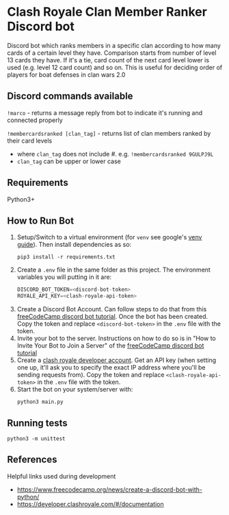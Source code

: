 # Clash Royale Clan Member Ranker Discord bot

Discord bot which ranks members in a specific clan according to how many cards of a certain level they have. Comparison starts from number of level 13 cards they have. If it's a tie, card count of the next card level lower is used (e.g. level 12 card count) and so on. This is useful for deciding order of players for boat defenses in clan wars 2.0

## Discord commands available
`!marco` - returns a message reply from bot to indicate it's running and connected properly

`!membercardsranked [clan_tag]` - returns list of clan members ranked by their card levels
- where `clan_tag` does not include #. e.g. `!membercardsranked 9GULPJ9L`
- `clan_tag` can be upper or lower case

## Requirements
Python3+

## How to Run Bot

1. Setup/Switch to a virtual environment (for `venv` see google's [venv guide](https://cloud.google.com/python/docs/setup#linux_1)). Then install dependencies as so:
    ```shell
    pip3 install -r requirements.txt
    ```
2. Create a `.env` file in the same folder as this project. The environment variables you will putting in it are:
    ```python
    DISCORD_BOT_TOKEN=<discord-bot-token>
    ROYALE_API_KEY=<clash-royale-api-token>
    ```
3. Create a Discord Bot Account. Can follow steps to do that from this [freeCodeCamp discord bot tutorial](https://www.freecodecamp.org/news/create-a-discord-bot-with-python/). Once the bot has been created. Copy the token and replace `<discord-bot-token>` in the `.env` file with the token.
4. Invite your bot to the server. Instructions on how to do so is in "How to Invite Your Bot to Join a Server" of the [freeCodeCamp discord bot tutorial](https://www.freecodecamp.org/news/create-a-discord-bot-with-python/)
5. Create a [clash royale developer account](https://developer.clashroyale.com/). Get an API key (when setting one up, it'll ask you to specify the exact IP address where you'll be sending requests from). Copy the token and replace `<clash-royale-api-token>` in the `.env` file with the token.
6. Start the bot on your system/server with:
    ```
    python3 main.py
    ```

## Running tests
```
python3 -m unittest
```

## References
Helpful links used during development
- https://www.freecodecamp.org/news/create-a-discord-bot-with-python/
- https://developer.clashroyale.com/#/documentation 
